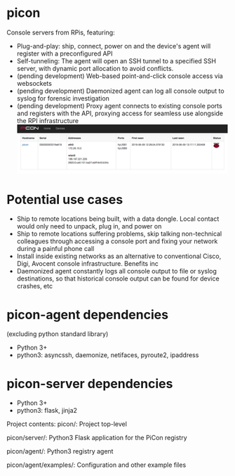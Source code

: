 # picon
Console servers from RPis, featuring:
- Plug-and-play: ship, connect, power on and the device's agent will register with a preconfigured API
- Self-tunneling: The agent will open an SSH tunnel to a specified SSH server, with dynamic port allocation to avoid conflicts.
- (pending development) Web-based point-and-click console access via websockets
- (pending development) Daemonized agent can log all console output to syslog for forensic investigation
- (pending development) Proxy agent connects to existing console ports and registers with the API, proxying access for seamless use alongside the RPI infrastructure
![Devices](doc/img/picon-devices.png)

# Potential use cases
- Ship to remote locations being built, with a data dongle.  Local contact would only need to unpack, plug in, and power on
- Ship to remote locations suffering problems, skip talking non-technical colleagues through accessing a console port and fixing your network during a painful phone call
- Install inside existing networks as an alternative to conventional Cisco, Digi, Avocent console infrastructure. Benefits inc
- Daemonized agent constantly logs all console output to file or syslog destinations, so that historical console output can be found for device crashes, etc
    
# picon-agent dependencies
(excluding python standard library)
- Python 3+
- python3: asyncssh, daemonize, netifaces, pyroute2, ipaddress

# picon-server dependencies
- Python 3+
- python3: flask, jinja2

Project contents:
picon/: Project top-level 

picon/server/: Python3 Flask application for the PiCon registry

picon/agent/: Python3 registry agent

picon/agent/examples/: Configuration and other example files


